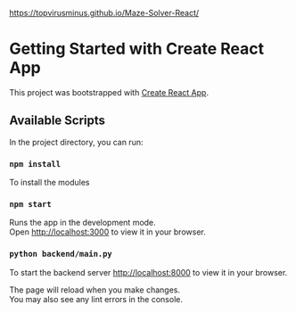 https://topvirusminus.github.io/Maze-Solver-React/
# Getting Started with Create React App

This project was bootstrapped with [Create React App](https://github.com/facebook/create-react-app).

## Available Scripts

In the project directory, you can run:

### `npm install`
To install the modules

### `npm start`
Runs the app in the development mode.\
Open [http://localhost:3000](http://localhost:3000) to view it in your browser.

### `python backend/main.py`
To start the backend server  [http://localhost:8000](http://localhost:8000) to view it in your browser.

The page will reload when you make changes.\
You may also see any lint errors in the console.
